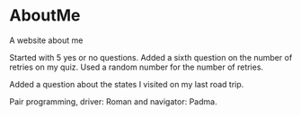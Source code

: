 # AboutMe
A website about me

Started with 5 yes or no questions. Added a sixth question on the number of retries on my quiz. Used a random number for the number of retries.

Added a question about the states I visited on my last road trip.

Pair programming, driver: Roman and navigator: Padma.

